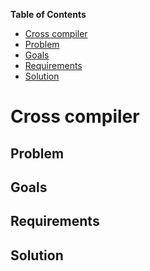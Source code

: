 **Table of Contents**

 - [Cross compiler](#cross-compiler)
  - [Problem](#problem)
  - [Goals](#goals)
  - [Requirements](#requirements)
  - [Solution](#solution)

<!--- END TOC -->

# Cross compiler

## Problem

## Goals

## Requirements

## Solution
